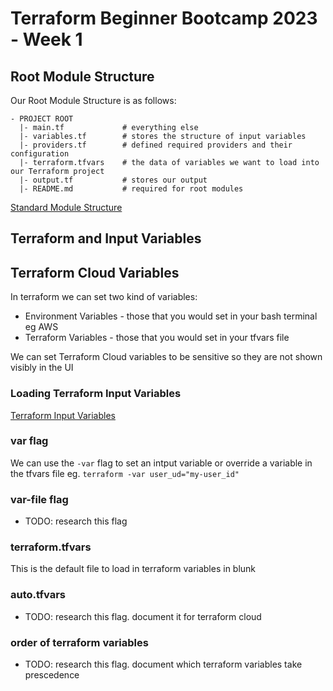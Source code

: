 
# Terraform Beginner Bootcamp 2023 - Week 1

## Root Module Structure

Our Root Module Structure is as follows:

```
- PROJECT ROOT
  |- main.tf             # everything else
  |- variables.tf        # stores the structure of input variables
  |- providers.tf        # defined required providers and their configuration
  |- terraform.tfvars    # the data of variables we want to load into our Terraform project
  |- output.tf           # stores our output
  |- README.md           # required for root modules
```

[Standard Module Structure](https://developer.hashicorp.com/terraform/language/modules/develop/structure)

## Terraform and Input Variables

## Terraform Cloud Variables 

In terraform we can set two kind of variables:
- Environment Variables - those that you would set in your bash terminal eg AWS
- Terraform Variables - those that you would set in your tfvars file

We can set Terraform Cloud variables to be sensitive so they are not shown visibly in the UI

### Loading  Terraform Input Variables

[Terraform Input Variables
](https://developer.hashicorp.com/terraform/language/values/variables)

### var flag
We can use the `-var` flag to set an intput variable or override a variable in the tfvars file eg. `terraform -var user_ud="my-user_id"`

### var-file flag

- TODO: research this flag

### terraform.tfvars

This is the default file to load in terraform variables in blunk

### auto.tfvars

- TODO: research this flag. document it for terraform cloud

### order of terraform variables

- TODO: research this flag. document which terraform variables take prescedence